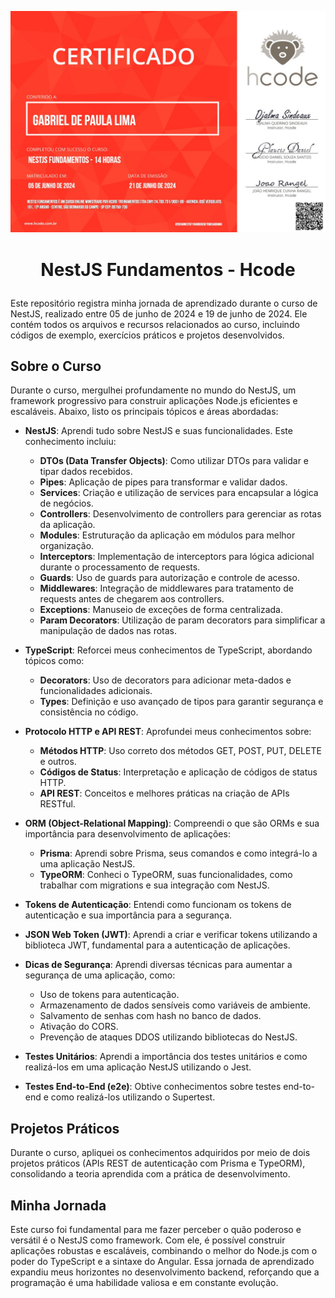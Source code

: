 <p align="center">
  <img src="https://github.com/GabrielLima5/curso-nestjs/blob/main/Certificado/certificate.jpg" alt="Certificado NestJS">
</p>

# <p align="center">NestJS Fundamentos - Hcode</p>

Este repositório registra minha jornada de aprendizado durante o curso de NestJS, realizado entre 05 de junho de 2024 e 19 de junho de 2024. Ele contém todos os arquivos e recursos relacionados ao curso, incluindo códigos de exemplo, exercícios práticos e projetos desenvolvidos.

## Sobre o Curso

Durante o curso, mergulhei profundamente no mundo do NestJS, um framework progressivo para construir aplicações Node.js eficientes e escaláveis. Abaixo, listo os principais tópicos e áreas abordadas:

- **NestJS**: Aprendi tudo sobre NestJS e suas funcionalidades. Este conhecimento incluiu:

  - **DTOs (Data Transfer Objects)**: Como utilizar DTOs para validar e tipar dados recebidos.
  - **Pipes**: Aplicação de pipes para transformar e validar dados.
  - **Services**: Criação e utilização de services para encapsular a lógica de negócios.
  - **Controllers**: Desenvolvimento de controllers para gerenciar as rotas da aplicação.
  - **Modules**: Estruturação da aplicação em módulos para melhor organização.
  - **Interceptors**: Implementação de interceptors para lógica adicional durante o processamento de requests.
  - **Guards**: Uso de guards para autorização e controle de acesso.
  - **Middlewares**: Integração de middlewares para tratamento de requests antes de chegarem aos controllers.
  - **Exceptions**: Manuseio de exceções de forma centralizada.
  - **Param Decorators**: Utilização de param decorators para simplificar a manipulação de dados nas rotas.

- **TypeScript**: Reforcei meus conhecimentos de TypeScript, abordando tópicos como:

  - **Decorators**: Uso de decorators para adicionar meta-dados e funcionalidades adicionais.
  - **Types**: Definição e uso avançado de tipos para garantir segurança e consistência no código.

- **Protocolo HTTP e API REST**: Aprofundei meus conhecimentos sobre:

  - **Métodos HTTP**: Uso correto dos métodos GET, POST, PUT, DELETE e outros.
  - **Códigos de Status**: Interpretação e aplicação de códigos de status HTTP.
  - **API REST**: Conceitos e melhores práticas na criação de APIs RESTful.

- **ORM (Object-Relational Mapping)**: Compreendi o que são ORMs e sua importância para desenvolvimento de aplicações:

  - **Prisma**: Aprendi sobre Prisma, seus comandos e como integrá-lo a uma aplicação NestJS.
  - **TypeORM**: Conheci o TypeORM, suas funcionalidades, como trabalhar com migrations e sua integração com NestJS.

- **Tokens de Autenticação**: Entendi como funcionam os tokens de autenticação e sua importância para a segurança.

- **JSON Web Token (JWT)**: Aprendi a criar e verificar tokens utilizando a biblioteca JWT, fundamental para a autenticação de aplicações.

- **Dicas de Segurança**: Aprendi diversas técnicas para aumentar a segurança de uma aplicação, como:

  - Uso de tokens para autenticação.
  - Armazenamento de dados sensíveis como variáveis de ambiente.
  - Salvamento de senhas com hash no banco de dados.
  - Ativação do CORS.
  - Prevenção de ataques DDOS utilizando bibliotecas do NestJS.

- **Testes Unitários**: Aprendi a importância dos testes unitários e como realizá-los em uma aplicação NestJS utilizando o Jest.

- **Testes End-to-End (e2e)**: Obtive conhecimentos sobre testes end-to-end e como realizá-los utilizando o Supertest.

## Projetos Práticos

Durante o curso, apliquei os conhecimentos adquiridos por meio de dois projetos práticos (APIs REST de autenticação com Prisma e TypeORM), consolidando a teoria aprendida com a prática de desenvolvimento.

## Minha Jornada

Este curso foi fundamental para me fazer perceber o quão poderoso e versátil é o NestJS como framework. Com ele, é possível construir aplicações robustas e escaláveis, combinando o melhor do Node.js com o poder do TypeScript e a sintaxe do Angular. Essa jornada de aprendizado expandiu meus horizontes no desenvolvimento backend, reforçando que a programação é uma habilidade valiosa e em constante evolução.
